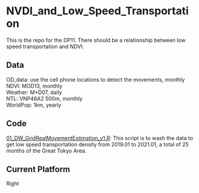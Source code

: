 # NVDI_and_Low_Speed_Transportation
This is the repo for the DP11. There should be a relationship between low speed transportation and NDVI. 

## Data  
OD_data: use the cell phone locations to detect the movements, monthly  
NDVI: MOD13, monthly  
Weather: M*D07, daily  
NTL: VNP46A2 500m, monthly  
WorldPop: 1km, yearly  
  
## Code  
[01_DW_GridRealMovementEstimation_v1.R](00_RCode/01_DW_GridRealMovementEstimation_v1.R): This script is to wash the data to get low speed transportation density from 2019.01 to 2021.01, a total of 25 months of the Great Tokyo Area. 

## Current Platform
Right